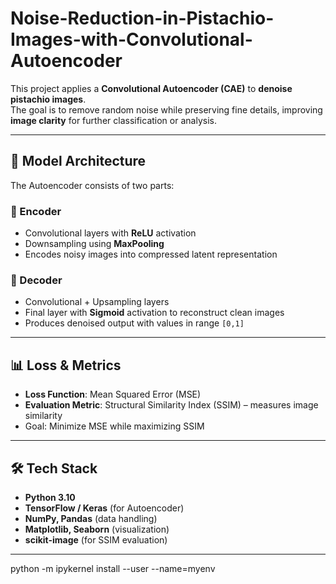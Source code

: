 # Noise-Reduction-in-Pistachio-Images-with-Convolutional-Autoencoder

This project applies a **Convolutional Autoencoder (CAE)** to **denoise pistachio images**.  
The goal is to remove random noise while preserving fine details, improving **image clarity** for further classification or analysis.  

---

## 🧠 Model Architecture  

The Autoencoder consists of two parts:  

### 🔹 Encoder  
- Convolutional layers with **ReLU** activation  
- Downsampling using **MaxPooling**  
- Encodes noisy images into compressed latent representation  

### 🔹 Decoder  
- Convolutional + Upsampling layers  
- Final layer with **Sigmoid** activation to reconstruct clean images  
- Produces denoised output with values in range `[0,1]`  

---

## 📊 Loss & Metrics  

- **Loss Function**: Mean Squared Error (MSE)  
- **Evaluation Metric**: Structural Similarity Index (SSIM) – measures image similarity  
- Goal: Minimize MSE while maximizing SSIM  

---

## 🛠️ Tech Stack  

- **Python 3.10**  
- **TensorFlow / Keras** (for Autoencoder)  
- **NumPy, Pandas** (data handling)  
- **Matplotlib, Seaborn** (visualization)  
- **scikit-image** (for SSIM evaluation)  

---

python -m ipykernel install --user --name=myenv  


